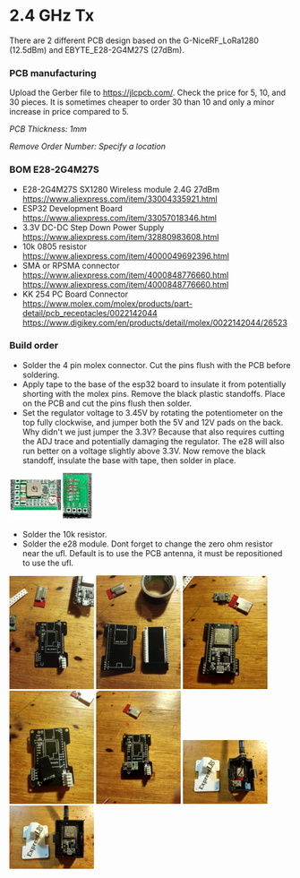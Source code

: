 # 2.4 GHz Tx

There are 2 different PCB design based on the G-NiceRF_LoRa1280 (12.5dBm) and EBYTE_E28-2G4M27S (27dBm).

### PCB manufacturing

Upload the Gerber file to https://jlcpcb.com/.  Check the price for 5, 10, and 30 pieces.  It is sometimes cheaper to order 30 than 10 and only a minor increase in price compared to 5.

*PCB Thickness: 1mm*

*Remove Order Number: Specify a location*

### BOM E28-2G4M27S

- E28-2G4M27S SX1280 Wireless module 2.4G 27dBm https://www.aliexpress.com/item/33004335921.html
- ESP32 Development Board https://www.aliexpress.com/item/33057018346.html
- 3.3V DC-DC Step Down Power Supply https://www.aliexpress.com/item/32880983608.html
- 10k 0805 resistor https://www.aliexpress.com/item/4000049692396.html
- SMA or RPSMA connector https://www.aliexpress.com/item/4000848776660.html https://www.aliexpress.com/item/4000848776660.html
- KK 254 PC Board Connector https://www.molex.com/molex/products/part-detail/pcb_receptacles/0022142044 https://www.digikey.com/en/products/detail/molex/0022142044/26523

### Build order

- Solder the 4 pin molex connector.  Cut the pins flush with the PCB before soldering.
- Apply tape to the base of the esp32 board to insulate it from potentially shorting with the molex pins.  Remove the black plastic standoffs.  Place on the PCB and cut the pins flush then solder.
- Set the regulator voltage to 3.45V by rotating the potentiometer on the top fully clockwise, and jumper both the 5V and 12V pads on the back.  Why didn't we just jumper the 3.3V?  Because that also requires cutting the ADJ trace and potentially damaging the regulator.  The e28 will also run better on a voltage slightly above 3.3V.  Now remove the black standoff, insulate the base with tape, then solder in place.

<img src="img/regulator_setup.jpg" width="30%">

- Solder the 10k resistor.
- Solder the e28 module.  Dont forget to change the zero ohm resistor near the ufl.  Default is to use the PCB antenna, it must be repositioned to use the ufl.

<img src="img/1.jpg" width="30%"> <img src="img/2.jpg" width="30%"> <img src="img/3.jpg" width="30%"> <img src="img/5.jpg" width="30%"> <img src="img/6.jpg" width="30%">
<img src="img/7.jpg" width="30%"> <img src="img/8.jpg" width="30%">
